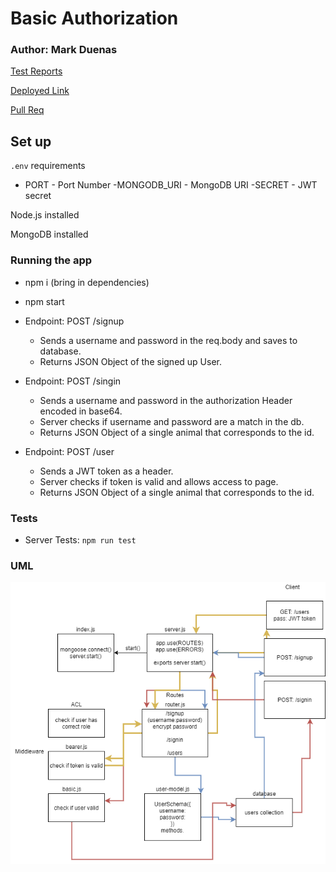 # Basic Authorization

### Author: Mark Duenas

[Test Reports](https://github.com/MarkDuenas/auth-api/actions)

[Deployed Link](https://auth-api-md.herokuapp.com/)

[Pull Req](https://github.com/MarkDuenas/auth-api/pull/2)


## Set up

`.env` requirements

  - PORT - Port Number
  -MONGODB_URI - MongoDB URI
  -SECRET - JWT secret 

Node.js installed

MongoDB installed

  ### Running the app
   - npm i (bring in dependencies)
   - npm start
    
   - Endpoint: POST /signup
     - Sends a username and password in the req.body and saves to database.
     - Returns JSON Object of the signed up User.

   - Endpoint: POST /singin
     - Sends a username and password in the authorization Header encoded in base64.
     - Server checks if username and password are a match in the db.
     - Returns JSON Object of a single animal that corresponds to the id.

   - Endpoint: POST /user
     - Sends a JWT token as a header.
     - Server checks if token is valid and allows access to page.
     - Returns JSON Object of a single animal that corresponds to the id.

        
  ### Tests
   - Server Tests: 
    `npm run test`
  
  ### UML

![UML](./lab08.png)
